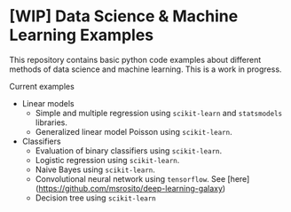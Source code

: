 # [WIP] Data Science & Machine Learning Examples

This repository contains basic python code examples about different methods of data science and machine learning. This is a work in progress.

Current examples

- Linear models
    - Simple and multiple regression using `scikit-learn` and `statsmodels` libraries.
    - Generalized linear model Poisson using `scikit-learn`.
- Classifiers
    - Evaluation of binary classifiers using `scikit-learn`.
    - Logistic regression using `scikit-learn`.
    - Naive Bayes using `scikit-learn`.
    - Convolutional neural network using `tensorflow`. See [here]
    (https://github.com/msrosito/deep-learning-galaxy)
    - Decision tree using `scikit-learn`

